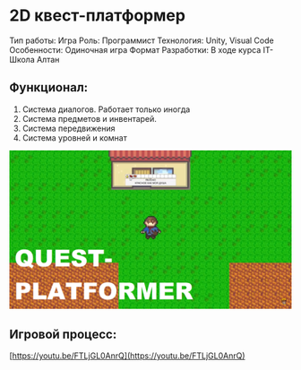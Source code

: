 # 2D квест-платформер

Тип работы: Игра
Роль: Программист
Технология: Unity, Visual Code
Особенности: Одиночная игра
Формат Разработки: В ходе курса IT-Школа Алтан

## Функционал:

1. Система диалогов. Работает только иногда
2. Система предметов и инвентарей.
3. Система передвижения
4. Система уровней и комнат

![Промо](/src/assets/8_1.png)

## Игровой процесс:

[https://youtu.be/FTLjGL0AnrQ](https://youtu.be/FTLjGL0AnrQ)
